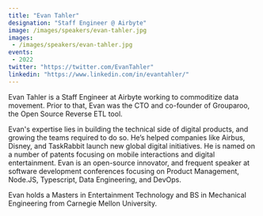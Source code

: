```yaml
---
title: "Evan Tahler"
designation: "Staff Engineer @ Airbyte"
image: /images/speakers/evan-tahler.jpg
images: 
 - /images/speakers/evan-tahler.jpg
events:
 - 2022
twitter: "https://twitter.com/EvanTahler"
linkedin: "https://www.linkedin.com/in/evantahler/"
---
```


Evan Tahler is a Staff Engineer at Airbyte working to commoditize data movement. Prior to that, Evan was the CTO and co-founder of Grouparoo, the Open Source Reverse ETL tool. 

Evan's expertise lies in building the technical side of digital products, and growing the teams required to do so. He’s helped companies like Airbus, Disney, and TaskRabbit launch new global digital initiatives. He is named on a number of patents focusing on mobile interactions and digital entertainment. Evan is an open-source innovator, and frequent speaker at software development conferences focusing on Product Management, Node.JS, Typescript, Data Engineering, and DevOps.
 
Evan holds a Masters in Entertainment Technology and BS in Mechanical Engineering from Carnegie Mellon University.